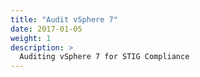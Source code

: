 ```yaml
---
title: "Audit vSphere 7"
date: 2017-01-05
weight: 1
description: >
  Auditing vSphere 7 for STIG Compliance
---
```

